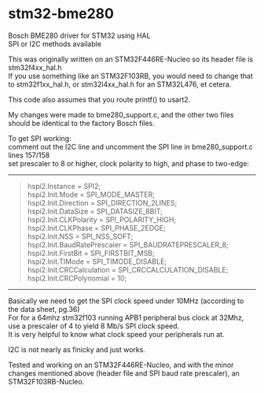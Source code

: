# stm32-bme280
Bosch BME280 driver for STM32 using HAL<br>
SPI or I2C methods available

This was originally written on an STM32F446RE-Nucleo so its header file is stm32f4xx_hal.h<br>
If you use something like an STM32F103RB, you would need to change that to stm32f1xx_hal.h, or stm32l4xx_hal.h for an STM32L476, et cetera.

This code also assumes that you route printf() to usart2.

My changes were made to bme280_support.c, and the other two files should be identical to the factory Bosch files.

To get SPI working:<br>
comment out the I2C line and uncomment the SPI line in bme280_support.c lines 157/158<br>
set prescaler to 8 or higher, clock polarity to high, and phase to two-edge:<br>

---
>  hspi2.Instance = SPI2;<br>
>  hspi2.Init.Mode = SPI_MODE_MASTER;<br>
>  hspi2.Init.Direction = SPI_DIRECTION_2LINES;<br>
>  hspi2.Init.DataSize = SPI_DATASIZE_8BIT;<br>
>  hspi2.Init.CLKPolarity = SPI_POLARITY_HIGH;<br>
>  hspi2.Init.CLKPhase = SPI_PHASE_2EDGE;<br>
>  hspi2.Init.NSS = SPI_NSS_SOFT;<br>
>  hspi2.Init.BaudRatePrescaler = SPI_BAUDRATEPRESCALER_8;<br>
>  hspi2.Init.FirstBit = SPI_FIRSTBIT_MSB;<br>
>  hspi2.Init.TIMode = SPI_TIMODE_DISABLE;<br>
>  hspi2.Init.CRCCalculation = SPI_CRCCALCULATION_DISABLE;<br>
>  hspi2.Init.CRCPolynomial = 10;<br>
 
 ---
 
  Basically we need to get the SPI clock speed under 10MHz (according to the data sheet, pg.36)<br>
  For for a 64mhz stm32f103 running APB1 peripheral bus clock at 32Mhz, use a prescaler of 4 to yield 8 Mb/s SPI clock speed. <br>
  It is very helpful to know what clock speed your peripherals run at.
  
I2C is not nearly as finicky and just works.

Tested and working on an STM32F446RE-Nucleo, and with the minor changes mentioned above (header file and SPI baud rate prescaler), an STM32F103RB-Nucleo.
